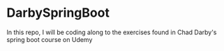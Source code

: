 # DarbySpringBoot

In this repo, I will be coding along to the exercises found in Chad Darby's spring boot course on Udemy

